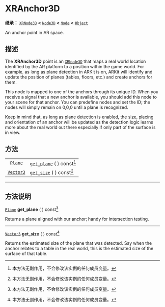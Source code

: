 <!-- ⚠ 请勿编辑本文件 ⚠ -->
<!-- 本文档使用脚本从 WeDot 引擎源码仓库生成。 -->
<!-- 生成脚本：https://github.com/WeDot-Engine/WeDot/tree/4.3/doc/tools/make_md.py； -->
<!-- 原文件：https://github.com/WeDot-Engine/WeDot/tree/4.3/doc/classes/XRAnchor3D.xml。 -->

<div id="_class_xranchor3d"></div>

# XRAnchor3D

**继承：** [`XRNode3D`](class_xrnode3d.md) **<** [`Node3D`](class_node3d.md) **<** [`Node`](class_node.md) **<** [`Object`](class_object.md)

An anchor point in AR space.

## 描述

The **XRAnchor3D** point is an [`XRNode3D`](class_xrnode3d.md) that maps a real world location identified by the AR platform to a position within the game world. For example, as long as plane detection in ARKit is on, ARKit will identify and update the position of planes (tables, floors, etc.) and create anchors for them.

This node is mapped to one of the anchors through its unique ID. When you receive a signal that a new anchor is available, you should add this node to your scene for that anchor. You can predefine nodes and set the ID; the nodes will simply remain on 0,0,0 until a plane is recognized.

Keep in mind that, as long as plane detection is enabled, the size, placing and orientation of an anchor will be updated as the detection logic learns more about the real world out there especially if only part of the surface is in view.

## 方法

|||
|:-:|:--|
| [`Plane`](class_plane.md)     | [`get_plane`](#class_xranchor3d_method_get_plane) ( ) const[^const] |
| [`Vector3`](class_vector3.md) | [`get_size`](#class_xranchor3d_method_get_size) ( ) const[^const]   |

<!-- rst-class:: classref-section-separator -->

---

## 方法说明

<div id="_class_xranchor3d_method_get_plane"></div>

[`Plane`](class_plane.md) **get_plane** ( ) const[^const]<div id="class_xranchor3d_method_get_plane"></div>

Returns a plane aligned with our anchor; handy for intersection testing.

<!-- rst-class:: classref-item-separator -->

---

<div id="_class_xranchor3d_method_get_size"></div>

[`Vector3`](class_vector3.md) **get_size** ( ) const[^const]<div id="class_xranchor3d_method_get_size"></div>

Returns the estimated size of the plane that was detected. Say when the anchor relates to a table in the real world, this is the estimated size of the surface of that table.

[^virtual]: 本方法通常需要用户覆盖才能生效。
[^const]: 本方法无副作用，不会修改该实例的任何成员变量。
[^vararg]: 本方法除了能接受在此处描述的参数外，还能够继续接受任意数量的参数。
[^constructor]: 本方法用于构造某个类型。
[^static]: 调用本方法无需实例，可直接使用类名进行调用。
[^operator]: 本方法描述的是使用本类型作为左操作数的有效运算符。
[^bitfield]: 这个值是由下列位标志构成位掩码的整数。
[^void]: 无返回值。
